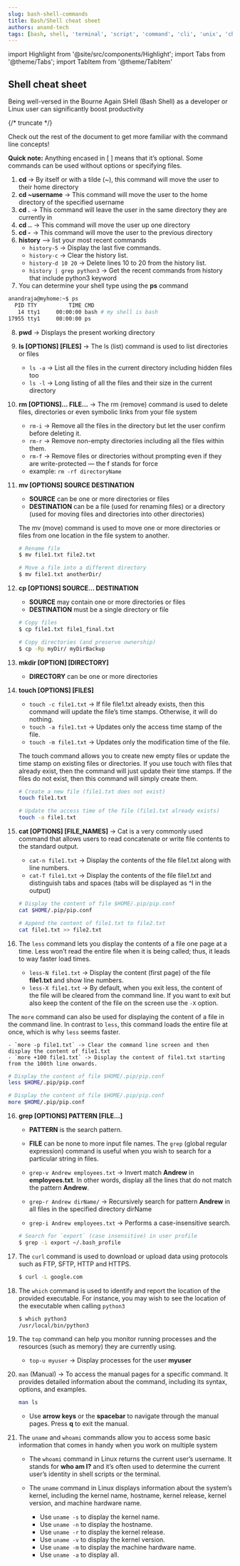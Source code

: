 ```yaml
---
slug: bash-shell-commands
title: Bash/Shell cheat sheet
authors: anand-tech
tags: [bash, shell, 'terminal', 'script', 'command', 'cli', 'unix', 'cheat sheet']
---
```

import Highlight from '@site/src/components/Highlight';
import Tabs from '@theme/Tabs';
import TabItem from '@theme/TabItem'

## <Highlight color='#800031' highlight='fg' fontWeight='bold'>Shell cheat sheet</Highlight>

Being well-versed in the <Highlight highlight='lightBg' color='#D1FFBD'>Bourne Again SHell (Bash Shell)</Highlight> as a developer or Linux user can significantly boost productivity

{/* truncate */}

Check out the rest of the document to get more familiar with the command line concepts!

**Quick note:** Anything encased in [ ] means that it’s optional. Some commands can be used without options or specifying files.

1. **cd** -> By itself or with a tilde (~), this command will move the user to their home directory
2. **cd ~username** -> This command will move the user to the home directory of the specified username
3. **cd .** -> This command will leave the user in the same directory they are currently in
4. **cd ..** -> This command will move the user up one directory
5. **cd -** -> This command will move the user to the previous directory
6. **history** —> list your most recent commands
    - `history-5` -> Display the last five commands.
    - `history-c` -> Clear the history list.
    - `history-d 10 20` -> Delete lines 10 to 20 from the history list.
    - `history | grep python3` -> Get the recent commands from history that include python3 keyword
7. You can determine your shell type using the **ps** command
```sh
anandraja@myhome:~$ ps
  PID TTY          TIME CMD
   14 tty1     00:00:00 bash # my shell is bash
17955 tty1     00:00:00 ps
```
8. **pwd** -> Displays the present working directory
9. **ls [OPTIONS] [FILES]** -> The ls (list) command is used to list directories or files
    - `ls -a` -> List all the files in the current directory including hidden files too
    - `ls -l` -> Long listing of all the files and their size in the current directory
10. **rm [OPTIONS]... FILE...** -> The rm (remove) command is used to delete files, directories or even symbolic links from your file system
    - `rm-i` ->  Remove all the files in the directory but let the user confirm before deleting it.
    - `rm-r` -> Remove non-empty directories including all the files within them.
    - `rm-f` -> Remove files or directories without prompting even if they are write-protected — the f stands for force
    - example: `rm -rf directoryName`
11. **mv [OPTIONS] SOURCE DESTINATION**
    - **SOURCE** can be one or more directories or files
    - **DESTINATION** can be a file (used for renaming files) or a directory (used for moving files and directories into other directories)

    The mv (move) command is used to move one or more directories or files from one location in the file system to another.

    ```sh
    # Rename file
    $ mv file1.txt file2.txt

    # Move a file into a different directory
    $ mv file1.txt anotherDir/
    ```
12. **cp [OPTIONS] SOURCE... DESTINATION**
    - **SOURCE** may contain one or more directories or files
    - **DESTINATION** must be a single directory or file

    ```sh
    # Copy files
    $ cp file1.txt file1_final.txt

    # Copy directories (and preserve ownership)
    $ cp -Rp myDir/ myDirBackup
    ```

12. **mkdir [OPTION] [DIRECTORY]**
    - **DIRECTORY** can be one or more directories
13. **touch [OPTIONS] [FILES]**
    - `touch -c file1.txt` -> If file file1.txt already exists, then this command will update the file’s time stamps. Otherwise, it will do nothing.
    - `touch -a file1.txt` -> Updates only the access time stamp of the file.
    - `touch -m file1.txt` -> Updates only the modification time of the file.

    The touch command allows you to create new empty files or update the time stamp on existing files or directories. If you use touch with files that already exist, then the command will just update their time stamps. If the files do not exist, then this command will simply create them.

    ```sh
    # Create a new file (file1.txt does not exist)
    touch file1.txt

    # Update the access time of the file (file1.txt already exists)
    touch -a file1.txt
    ```
14. **cat [OPTIONS] [FILE_NAMES]** -> Cat is a very commonly used command that allows users to read concatenate or write file contents to the standard output.
    - `cat-n file1.txt` -> Display the contents of the file file1.txt along with line numbers.
    - `cat-T file1.txt` -> Display the contents of the file file1.txt and distinguish tabs and spaces (tabs will be displayed as ^I in the output)

    ```sh
    # Display the content of file $HOME/.pip/pip.conf
    cat $HOME/.pip/pip.conf

    # Append the content of file1.txt to file2.txt
    cat file1.txt >> file2.txt
    ```
15. The `less` command lets you display the contents of a file one page at a time. Less won’t read the entire file when it is being called; thus, it leads to way faster load times.

    - `less-N file1.txt` -> Display the content (first page) of the file **file1.txt** and show line numbers.
    - `less-X file1.txt` -> By default, when you exit less, the content of the file will be cleared from the command line. If you want to exit but also keep the content of the file on the screen use the `-X` option.

The `more` command can also be used for displaying the content of a file in the command line. In contrast to `less`, this command loads the entire file at once, which is why `less` seems faster.

    - `more -p file1.txt` -> Clear the command line screen and then display the content of file1.txt
    - `more +100 file1.txt` -> Display the content of file1.txt starting from the 100th line onwards.

```sh
# Display the content of file $HOME/.pip/pip.conf
less $HOME/.pip/pip.conf

# Display the content of file $HOME/.pip/pip.conf
more $HOME/.pip/pip.conf
```
16. **grep [OPTIONS] PATTERN [FILE...]**
    - **PATTERN** is the search pattern.
    - **FILE** can be none to more input file names.
  The `grep` (global regular expression) command is useful when you wish to search for a particular string in files.

    - `grep-v Andrew employees.txt` -> Invert match **Andrew** in **employees.txt**. In other words, display all the lines that do not match the pattern **Andrew**.
    - `grep-r Andrew dirName/` -> Recursively search for pattern **Andrew** in all files in the specified directory dirName
    - `grep-i Andrew employees.txt` -> Performs a case-insensitive search.

    ```sh
    # Search for `export` (case insensitive) in user profile
    $ grep -i export ~/.bash_profile
    ```
17. The `curl` command is used to download or upload data using protocols such as FTP, SFTP, HTTP and HTTPS. 
    ```sh
    $ curl -L google.com
    ```
18. The `which` command is used to identify and report the location of the provided executable. For instance, you may wish to see the location of the executable when calling `python3`
    ```sh
    $ which python3
    /usr/local/bin/python3
    ```
19. The `top` command can help you monitor running processes and the resources (such as memory) they are currently using.
    - `top-u myuser` -> Display processes for the user **myuser**
20. `man` (Manual) -> To access the manual pages for a specific command. It provides detailed information about the command, including its syntax, options, and examples.
    ```sh
    man ls
    ```
    - Use **arrow keys** or the **spacebar** to navigate through the manual pages. Press **q** to exit the manual.
21. The `uname` and `whoami` commands allow you to access some basic information that comes in handy when you work on multiple system
    - The `whoami` command in Linux returns the current user’s username. It stands for **who am I?** and it’s often used to determine the current user’s identity in shell scripts or the terminal.
    - The `uname` command in Linux displays information about the system’s kernel, including the kernel name, hostname, kernel release, kernel version, and machine hardware name.

        - Use `uname -s` to display the kernel name.
        - Use `uname -n` to display the hostname.
        - Use `uname -r` to display the kernel release.
        - Use `uname -v` to display the kernel version.
        - Use `uname -m` to display the machine hardware name.
        - Use `uname -a` to display all.
